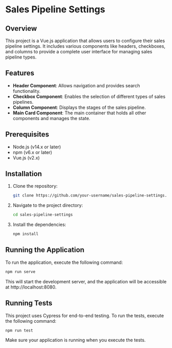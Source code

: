 # Sales Pipeline Settings

## Overview

This project is a Vue.js application that allows users to configure their sales pipeline settings. It includes various components like headers, checkboxes, and columns to provide a complete user interface for managing sales pipeline types.

## Features

- **Header Component**: Allows navigation and provides search functionality.
- **Checkbox Component**: Enables the selection of different types of sales pipelines.
- **Column Component**: Displays the stages of the sales pipeline.
- **Main Card Component**: The main container that holds all other components and manages the state.

## Prerequisites

- Node.js (v14.x or later)
- npm (v6.x or later)
- Vue.js (v2.x)

## Installation

1. Clone the repository:
   ```bash
   git clone https://github.com/your-username/sales-pipeline-settings.git
   ```
2. Navigate to the project directory:
   ```bash
   cd sales-pipeline-settings
   ```
3. Install the dependencies:
   ```bash
   npm install
   ```

## Running the Application

To run the application, execute the following command:

```bash
npm run serve
```

This will start the development server, and the application will be accessible at http://localhost:8080.

## Running Tests

This project uses Cypress for end-to-end testing. To run the tests, execute the following command:

```bash
npm run test
```

Make sure your application is running when you execute the tests.
